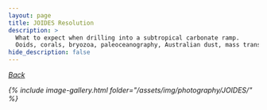 ```yaml
---
layout: page
title: JOIDES Resolution
description: >
  What to expect when drilling into a subtropical carbonate ramp.
  Ooids, corals, bryozoa, paleoceanography, Australian dust, mass transport, and H2S.
hide_description: false
---
```


<i class="icomoon icon-arrow-left2"> [Back](/photography/)

{% include image-gallery.html folder="/assets/img/photography/JOIDES/" %}

